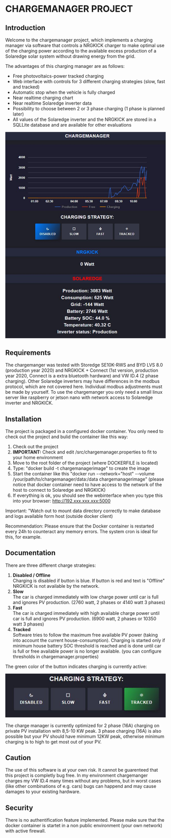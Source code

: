 # CHARGEMANAGER PROJECT 
## Introduction
Welcome to the chargemanager project, which implements a charging manager via software that controls a NRGKICK charger to make optimal use of the charging power according to the available excess production of a Solaredge solar system without drawing energy from the grid.

The advantages of this charging manager are as follows:

* Free photovoltaics-power tracked charging
* Web interface with controls for 3 different charging strategies (slow, fast and tracked)
* Automatic stop when the vehicle is fully charged
* Near realtime charging chart
* Near realtime Solaredge inverter data
* Possibility to choose between 2 or 3 phase charging (1 phase is planned later)
* All values of the Solaredge inverter and the NRGKICK are stored in a SQLLite database and are available for other evaluations

![picture alt](https://github.com/tcoq/chargemanager/blob/main/chargemanager.jpg?raw=true "Screenshot")

## Requirements
The chargemanger was tested with Storedge SE10K-RWS and BYD LVS 8.0 (production year 2020) and NRGKICK + Connect (1st version, production year 2020, Connect is a extra bluetooth hardware) and VW ID.4 (2 phase charging). Other Solaredge inverters may have differences in the modbus protocol, which are not covered here. Individual modbus adjustments must be made by yourself. To use the chargemanger you only need a small linux server like raspberry or jetson nano with network access to Solaredge inverter and NRGKICK.

## Installation

The project is packaged in a configured docker container. You only need to check out the project and bulid the container like this way:

1. Check out the project
2. **IMPORTANT:** Check and edit /src/chargemanager.properties to fit to your home environment 
3. Move to the root folder of the project (where DOCKERFILE is located)
4. Type: "docker build -t chargemanagerimage" to create the image
5. Start the container like this "docker run --network="host" --volume /your/path/to/chargemanager/data:/data chargemanagerimage" (please notice that docker container need to have access to the network of the host to connect to Solaredge and NRGKICK)
6. If everything is ok, you should see the webinterface when you type this into your browser: http://192.xxx.xxx.xxx:5000

Important: "Watch out to mount data directory correctly to make database and logs available form host (outside docker client)

Recommendation: 
Please ensure that the Docker container is restarted every 24h to counteract any memory errors. The system cron is ideal for this, for example.

## Documentation
There are three different charge strategies:

1. **Disabled / Offline**<br/>
  Charging is disabled if button is blue. If button is red and text is "Offline" NRGKICK is not available by the network.
3. **Slow**<br/>
  The car is charged immediately with low charge power until car is full and ignores PV production. (2760 watt, 2 phases or 4140 watt 3 phases)
5. **Fast**<br/>
  The car is charged immediately with high available charge power until car is full and ignores PV production. (6900 watt, 2 phases or 10350 watt 3 phases)
7. **Tracked**<br/>
  Software tries to follow the maximum free available PV power (taking into account the current house-consumption). Charging is started only if minimum house battery SOC threshold is reached and is done until car is full or free available power is no longer available. (you can configure thresholds in chargemanager.properties)
  
The green color of the button indicates charging is currently active:

![picture alt](https://github.com/tcoq/chargemanager/blob/main/green.jpg?raw=true "Screenshot")

The charge manager is currently optimized for 2 phase (16A) charging on private PV installation with 8,5-10 KW peak. 3 phase charging (16A) is also possible but your PV should have minimum 12KW peak, otherwise minimum charging is to high to get most out of your PV. 

## Caution 
The use of this software is at your own risk. It cannot be guarenteed that this project is completly bug free. In my environment chargemanger charges my VW ID.4 many times without any problems, but in worst cases (like other combinations of e.g. cars) bugs can happend and may cause damages to your existing hardware.

## Security
There is no authentification feature implemented. Please make sure that the docker container is startet in a non public environment (your own network) with active firewall.
